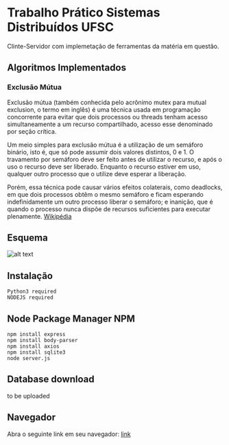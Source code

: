 # Trabalho Prático Sistemas Distribuídos UFSC 

Clinte-Servidor com implemetação de ferramentas da matéria em questão.

## Algoritmos Implementados
### Exclusão Mútua

Exclusão mútua (também conhecida pelo acrônimo mutex para mutual exclusion, o termo em inglês) é uma técnica usada em programação concorrente para evitar que dois processos ou threads tenham acesso simultaneamente a um recurso compartilhado, acesso esse denominado por seção crítica.

Um meio simples para exclusão mútua é a utilização de um semáforo binário, isto é, que só pode assumir dois valores distintos, 0 e 1. O travamento por semáforo deve ser feito antes de utilizar o recurso, e após o uso o recurso deve ser liberado. Enquanto o recurso estiver em uso, qualquer outro processo que o utilize deve esperar a liberação.

Porém, essa técnica pode causar vários efeitos colaterais, como deadlocks, em que dois processos obtêm o mesmo semáforo e ficam esperando indefinidamente um outro processo liberar o semáforo; e inanição, que é quando o processo nunca dispõe de recursos suficientes para executar plenamente. [Wikipédia](https://pt.wikipedia.org/wiki/Exclus%C3%A3o_m%C3%BAtua)

## Esquema

![alt text](https://www.draw.io/?lightbox=1&highlight=0000ff&edit=_blank&layers=1&nav=1#G1QOefpwYBtgB05wIfZFSQi_QPMOH2UWd8)

## Instalação

```sheel 
Python3 required
NODEJS required
```

## Node Package Manager NPM



```sheel 
npm install express
npm install body-parser
npm install axios
npm install sqlite3
node server.js
```

## Database download

to be uploaded

## Navegador

Abra o seguinte link em seu navegador: [link](http://localhost:3000)